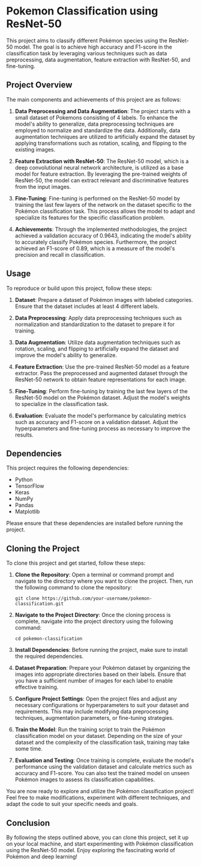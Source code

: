 # Pokemon Classification using ResNet-50

This project aims to classify different Pokémon species using the ResNet-50 model. The goal is to achieve high accuracy and F1-score in the classification task by leveraging various techniques such as data preprocessing, data augmentation, feature extraction with ResNet-50, and fine-tuning.

## Project Overview

The main components and achievements of this project are as follows:

1. **Data Preprocessing and Data Augmentation**: The project starts with a small dataset of Pokemons consisting of 4 labels. To enhance the model's ability to generalize, data preprocessing techniques are employed to normalize and standardize the data. Additionally, data augmentation techniques are utilized to artificially expand the dataset by applying transformations such as rotation, scaling, and flipping to the existing images.

2. **Feature Extraction with ResNet-50**: The ResNet-50 model, which is a deep convolutional neural network architecture, is utilized as a base model for feature extraction. By leveraging the pre-trained weights of ResNet-50, the model can extract relevant and discriminative features from the input images.

3. **Fine-Tuning**: Fine-tuning is performed on the ResNet-50 model by training the last few layers of the network on the dataset specific to the Pokémon classification task. This process allows the model to adapt and specialize its features for the specific classification problem.

4. **Achievements**: Through the implemented methodologies, the project achieved a validation accuracy of 0.9643, indicating the model's ability to accurately classify Pokémon species. Furthermore, the project achieved an F1-score of 0.89, which is a measure of the model's precision and recall in classification.

## Usage

To reproduce or build upon this project, follow these steps:

1. **Dataset**: Prepare a dataset of Pokémon images with labeled categories. Ensure that the dataset includes at least 4 different labels.

2. **Data Preprocessing**: Apply data preprocessing techniques such as normalization and standardization to the dataset to prepare it for training.

3. **Data Augmentation**: Utilize data augmentation techniques such as rotation, scaling, and flipping to artificially expand the dataset and improve the model's ability to generalize.

4. **Feature Extraction**: Use the pre-trained ResNet-50 model as a feature extractor. Pass the preprocessed and augmented dataset through the ResNet-50 network to obtain feature representations for each image.

5. **Fine-Tuning**: Perform fine-tuning by training the last few layers of the ResNet-50 model on the Pokémon dataset. Adjust the model's weights to specialize in the classification task.

6. **Evaluation**: Evaluate the model's performance by calculating metrics such as accuracy and F1-score on a validation dataset. Adjust the hyperparameters and fine-tuning process as necessary to improve the results.

## Dependencies

This project requires the following dependencies:

- Python 
- TensorFlow 
- Keras 
- NumPy 
- Pandas 
- Matplotlib 

Please ensure that these dependencies are installed before running the project.

## Cloning the Project

To clone this project and get started, follow these steps:

1. **Clone the Repository**: Open a terminal or command prompt and navigate to the directory where you want to clone the project. Then, run the following command to clone the repository:

   ```
   git clone https://github.com/your-username/pokemon-classification.git
   ```

2. **Navigate to the Project Directory**: Once the cloning process is complete, navigate into the project directory using the following command:

   ```
   cd pokemon-classification
   ```

3. **Install Dependencies**: Before running the project, make sure to install the required dependencies. 

4. **Dataset Preparation**: Prepare your Pokémon dataset by organizing the images into appropriate directories based on their labels. Ensure that you have a sufficient number of images for each label to enable effective training.

5. **Configure Project Settings**: Open the project files and adjust any necessary configurations or hyperparameters to suit your dataset and requirements. This may include modifying data preprocessing techniques, augmentation parameters, or fine-tuning strategies.

6. **Train the Model**: Run the training script to train the Pokémon classification model on your dataset. Depending on the size of your dataset and the complexity of the classification task, training may take some time.

7. **Evaluation and Testing**: Once training is complete, evaluate the model's performance using the validation dataset and calculate metrics such as accuracy and F1-score. You can also test the trained model on unseen Pokémon images to assess its classification capabilities.

You are now ready to explore and utilize the Pokémon classification project! Feel free to make modifications, experiment with different techniques, and adapt the code to suit your specific needs and goals.

## Conclusion

By following the steps outlined above, you can clone this project, set it up on your local machine, and start experimenting with Pokémon classification using the ResNet-50 model. Enjoy exploring the fascinating world of Pokémon and deep learning!
